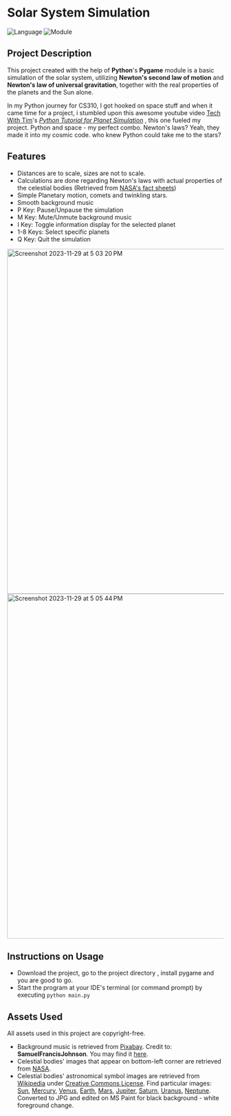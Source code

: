 # Solar System Simulation

![Language](https://img.shields.io/badge/language-python-blue)
![Module](https://img.shields.io/badge/module-pygame-orange)

## Project Description

This project created with the help of **Python**'s **Pygame** module is a basic simulation of the solar system, utilizing **Newton's second law of motion** and **Newton's law of universal gravitation**, together with the real properties of the planets and the Sun alone.

In my Python journey for CS310, I got hooked on space stuff and when it came time for a project, i stumbled upon this awesome youtube video <a href="https://www.youtube.com/@TechWithTim">Tech With Tim</a>'s <a href="https://www.youtube.com/watch?v=WTLPmUHTPqo"><i>Python Tutorial for Planet Simulation</i></a> , this one fueled my project. Python and space - my perfect combo. Newton's laws? Yeah, they made it into my cosmic code. who knew Python could take me to the stars?

## Features

- Distances are to scale, sizes are not to scale.
- Calculations are done regarding Newton's laws with actual properties of the celestial bodies (Retrieved from <a href="https://nssdc.gsfc.nasa.gov/planetary/factsheet/">NASA's fact sheets</a>)
- Simple Planetary motion, comets and twinkling stars.
- Smooth background music
- P Key: Pause/Unpause the simulation
- M Key: Mute/Unmute background music
- I Key: Toggle information display for the selected planet
- 1-8 Keys: Select specific planets
- Q Key: Quit the simulation

<img width="800" alt="Screenshot 2023-11-29 at 5 03 20 PM" src="https://github.com/mohit01-10/Solar_system-Simulation/assets/114811695/72f5e2cc-0e5d-40fb-bad8-42bed667be38">
<img width="800" alt="Screenshot 2023-11-29 at 5 05 44 PM" src="https://github.com/mohit01-10/Solar_system-Simulation/assets/114811695/7f9377a0-9588-44db-943f-b1ddc94ae543">

## Instructions on Usage
- Download the project, go to the project directory , install pygame and you are good to go.
- Start the program at your IDE's terminal (or command prompt) by executing ```python main.py```

## Assets Used

All assets used in this project are copyright-free. 

- Background music is retrieved from <a href="https://pixabay.com/">Pixabay</a>. Credit to: **SamuelFrancisJohnson**. You may find it <a href="https://pixabay.com/sound-effects/superspacy-atmosphere-106826/">here</a>.
- Celestial bodies' images that appear on bottom-left corner are retrieved from <a href="https://images.nasa.gov/">NASA</a>.
- Celestial bodies' astronomical symbol images are retrieved from <a href="https://en.wikipedia.org">Wikipedia</a> under <a href="https://creativecommons.org/licenses/by-sa/4.0/deed.en">Creative Commons License</a>. Find particular images: <a href="https://en.wikipedia.org/wiki/File:Sun_symbol_(fixed_width).svg">Sun</a>, <a href="https://en.wikipedia.org/wiki/File:Mercury_symbol_(fixed_width).svg">Mercury</a>, <a href="https://en.wikipedia.org/wiki/File:Venus_symbol_(fixed_width).svg">Venus</a>, <a href="https://en.wikipedia.org/wiki/File:Globus_cruciger_(fixed_width).svg">Earth</a>, <a href="https://en.wikipedia.org/wiki/File:Mars_symbol_(fixed_width).svg">Mars</a>, <a href="https://en.wikipedia.org/wiki/File:Jupiter_symbol_(fixed_width).svg">Jupiter</a>, <a href="https://en.wikipedia.org/wiki/File:Saturn_symbol_(fixed_width).svg">Saturn</a>, <a href="https://en.wikipedia.org/wiki/File:Uranus_symbol_(fixed_width).svg">Uranus</a>, <a href="https://en.wikipedia.org/wiki/File:Neptune_symbol_(fixed_width).svg">Neptune</a>. Converted to JPG and edited on MS Paint for black background - white foreground change.

